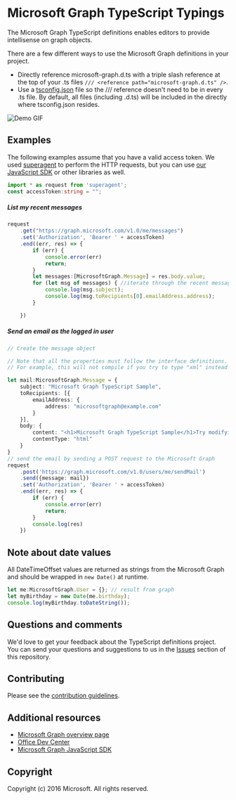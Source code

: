 # Microsoft Graph TypeScript Typings
The Microsoft Graph TypeScript definitions enables editors to provide intellisense on graph objects.

There are a few different ways to use the Microsoft Graph definitions in your project.
* Directly reference microsoft-graph.d.ts with a triple slash reference at the top of your .ts files
```/// <reference path="microsoft-graph.d.ts" />```.
* Use a [tsconfig.json](http://www.typescriptlang.org/docs/handbook/tsconfig-json.html) file so the /// reference doesn't need to be in every .ts file. By default, all files (including .d.ts) will be included in the directly where tsconfig.json resides.

![Demo GIF](https://github.com/microsoftgraph/msgraph-typescript-typings/raw/master/typings-demo.gif)
## Examples
The following examples assume that you have a valid access token.  We used [superagent](https://github.com/visionmedia/superagent) to perform the HTTP requests, but you can use [our JavaScript SDK](https://github.com/microsoftgraph/msgraph-sdk-javascript) or other libraries as well.
```typescript
import * as request from 'superagent';
const accessToken:string = "";
```
##### List my recent messages
```typescript
request
    .get("https://graph.microsoft.com/v1.0/me/messages")
    .set('Authorization', 'Bearer ' + accessToken)
    .end((err, res) => {
        if (err) {
            console.error(err)
            return;
        }
        let messages:[MicrosoftGraph.Message] = res.body.value;
        for (let msg of messages) { //iterate through the recent messages
            console.log(msg.subject);
            console.log(msg.toRecipients[0].emailAddress.address);
        }

    })
```
##### Send an email as the logged in user
```typescript
// Create the message object

// Note that all the properties must follow the interface definitions.
// For example, this will not compile if you try to type "xml" instead of "html" for contentType. 

let mail:MicrosoftGraph.Message = {
    subject: "Microsoft Graph TypeScript Sample",
    toRecipients: [{
        emailAddress: {
            address: "microsoftgraph@example.com"
        }
    }],
    body: {
        content: "<h1>Microsoft Graph TypeScript Sample</h1>Try modifying the sample",
        contentType: "html"
    }
}
// send the email by sending a POST request to the Microsoft Graph
request
    .post('https://graph.microsoft.com/v1.0/users/me/sendMail')
    .send({message: mail})
    .set('Authorization', 'Bearer ' + accessToken)
    .end((err, res) => {
        if (err) {
            console.error(err)
            return;
        }
        console.log(res)
    })

```

## Note about date values
All DateTimeOffset values are returned as strings from the Microsoft Graph and should be wrapped in ```new Date()``` at runtime.
```typescript
let me:MicrosoftGraph.User = {}; // result from graph
let myBirthday = new Date(me.birthday);
console.log(myBirthday.toDateString());
```

## Questions and comments

We'd love to get your feedback about the TypeScript definitions project. You can send your questions and suggestions to us in the [Issues](https://github.com/microsoftgraph/msgraph-typescript-typings/issues) section of this repository.


## Contributing
Please see the [contribution guidelines](CONTRIBUTING.md).

## Additional resources

* [Microsoft Graph overview page](https://graph.microsoft.io)
* [Office Dev Center](http://dev.office.com/)
* [Microsoft Graph JavaScript SDK](https://github.com/microsoftgraph/msgraph-sdk-javascript)

## Copyright
Copyright (c) 2016 Microsoft. All rights reserved.
